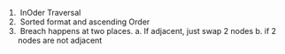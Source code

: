 1.  InOder Traversal
2.  Sorted format and ascending Order
3.  Breach happens at two places.
a. If adjacent, just swap 2 nodes
b. if 2 nodes are not adjacent